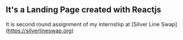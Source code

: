 ## It's a Landing Page created with Reactjs

It is second round assignment of my internship at [Silver Line Swap] (https://silverlineswap.org)
